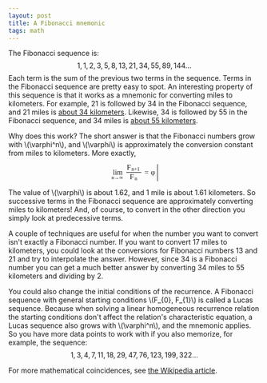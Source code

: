 ```yaml
---
layout: post
title: A Fibonacci mnemonic
tags: math
---
```


The Fibonacci sequence is:
$$1, 1, 2, 3, 5, 8, 13, 21, 34, 55, 89, 144...$$
Each term is the sum of the previous two terms in the sequence. Terms in the Fibonacci sequence are pretty easy to spot. An interesting property of this sequence is that it works as a mnemonic for converting miles to kilometers. For example, 21 is followed by 34 in the Fibonacci sequence, and 21 miles is [about 34 kilometers](https://encrypted.google.com/search?q=21+miles+to+kilometers). Likewise, 34 is followed by 55 in the Fibonacci sequence, and 34 miles is [about 55 kilometers](https://encrypted.google.com/search?q=34+miles+to+kilometers).

Why does this work? The short answer is that the Fibonacci numbers grow with \\(\varphi^n\\), and \\(\varphi\\) is approximately the conversion constant from miles to kilometers. More exactly,

<div id="MathOutput" class="output"><span class="MathJax_Preview"></span><div class="MathJax_Display" role="textbox" aria-readonly="true" style="text-align: center;"><span class="MathJax" id="MathJax-Element-2-Frame" style=""><nobr><span class="math" id="MathJax-Span-54" style="width: 6.493em; display: inline-block;"><span style="display: inline-block; position: relative; width: 6.253em; height: 0px; font-size: 104%;"><span style="position: absolute; clip: rect(1.085em 1000.003em 3.609em -0.538em); top: -2.581em; left: 0.003em;"><span class="mrow" id="MathJax-Span-55"><span class="mstyle" id="MathJax-Span-56"><span class="mrow" id="MathJax-Span-57"><span class="texatom" id="MathJax-Span-58"><span class="mrow" id="MathJax-Span-59"><span class="munderover" id="MathJax-Span-60"><span style="display: inline-block; position: relative; width: 1.686em; height: 0px;"><span style="position: absolute; clip: rect(1.746em 1000.003em 2.767em -0.538em); top: -2.581em; left: 0.183em;"><span class="mo" id="MathJax-Span-61" style="font-family: STIXGeneral-Regular;">lim</span><span style="display: inline-block; width: 0px; height: 2.587em;"></span></span><span style="position: absolute; clip: rect(1.806em 1000.003em 2.587em -0.538em); top: -1.62em; left: 0.003em;"><span class="texatom" id="MathJax-Span-62"><span class="mrow" id="MathJax-Span-63"><span class="mi" id="MathJax-Span-64" style="font-size: 70.7%; font-family: STIXGeneral-Italic;">n</span><span class="mo" id="MathJax-Span-65" style="font-size: 70.7%; font-family: STIXGeneral-Regular;">→</span><span class="mi" id="MathJax-Span-66" style="font-size: 70.7%; font-family: STIXGeneral-Regular;">∞</span></span></span><span style="display: inline-block; width: 0px; height: 2.287em;"></span></span></span></span><span class="mfrac" id="MathJax-Span-67" style="padding-left: 0.303em; padding-right: 0.123em;"><span style="display: inline-block; position: relative; width: 2.106em; height: 0px;"><span style="position: absolute; clip: rect(3.188em 1000.003em 4.39em -0.538em); top: -4.684em; left: 50%; margin-left: -0.959em;"><span class="msubsup" id="MathJax-Span-68"><span style="display: inline-block; position: relative; width: 1.986em; height: 0px;"><span style="position: absolute; clip: rect(1.746em 1000.003em 2.767em -0.538em); top: -2.581em; left: 0.003em;"><span class="mi" id="MathJax-Span-69" style="font-family: STIXGeneral-Italic;">F<span style="display: inline-block; overflow: hidden; height: 1px; width: 0.063em;"></span></span><span style="display: inline-block; width: 0px; height: 2.587em;"></span></span><span style="position: absolute; top: -2.16em; left: 0.664em;"><span class="texatom" id="MathJax-Span-70"><span class="mrow" id="MathJax-Span-71"><span class="mi" id="MathJax-Span-72" style="font-size: 70.7%; font-family: STIXGeneral-Italic;">n</span><span class="mo" id="MathJax-Span-73" style="font-size: 70.7%; font-family: STIXGeneral-Regular;">+</span><span class="mn" id="MathJax-Span-74" style="font-size: 70.7%; font-family: STIXGeneral-Regular;">1</span></span></span><span style="display: inline-block; width: 0px; height: 2.287em;"></span></span></span></span><span style="display: inline-block; width: 0px; height: 4.029em;"></span></span><span style="position: absolute; clip: rect(3.188em 1000.003em 4.39em -0.538em); top: -3.362em; left: 50%; margin-left: -0.538em;"><span class="msubsup" id="MathJax-Span-75"><span style="display: inline-block; position: relative; width: 1.145em; height: 0px;"><span style="position: absolute; clip: rect(1.746em 1000.003em 2.767em -0.538em); top: -2.581em; left: 0.003em;"><span class="mi" id="MathJax-Span-76" style="font-family: STIXGeneral-Italic;">F<span style="display: inline-block; overflow: hidden; height: 1px; width: 0.063em;"></span></span><span style="display: inline-block; width: 0px; height: 2.587em;"></span></span><span style="position: absolute; top: -2.16em; left: 0.664em;"><span class="mi" id="MathJax-Span-77" style="font-size: 70.7%; font-family: STIXGeneral-Italic;">n</span><span style="display: inline-block; width: 0px; height: 2.287em;"></span></span></span></span><span style="display: inline-block; width: 0px; height: 4.029em;"></span></span><span style="position: absolute; clip: rect(0.844em 1000.003em 1.265em -0.538em); top: -1.319em; left: 0.003em;"><span style="border-left-width: 2.106em; border-left-style: solid; display: inline-block; overflow: hidden; width: 0px; height: 1.25px; vertical-align: 0.003em;"></span><span style="display: inline-block; width: 0px; height: 1.085em;"></span></span></span></span><span class="mo" id="MathJax-Span-78" style="font-family: STIXGeneral-Regular; padding-left: 0.303em;">=</span><span class="mi" id="MathJax-Span-79" style="font-family: STIXGeneral-Italic; padding-left: 0.303em;">φ</span></span></span></span></span></span><span style="display: inline-block; width: 0px; height: 2.587em;"></span></span></span><span style="border-left-width: 0.003em; border-left-style: solid; display: inline-block; overflow: hidden; width: 0px; height: 2.378em; vertical-align: -0.934em;"></span></span></nobr></span></div></div>

The value of \\(\varphi\\) is about 1.62, and 1 mile is about 1.61 kilometers. So successive terms in the Fibonacci sequence are approximately converting miles to kilometers! And, of course, to convert in the other direction you simply look at predecessive terms.

A couple of techniques are useful for when the number you want to convert isn't exactly a Fibonacci number. If you want to convert 17 miles to kilometers, you could look at the conversions for Fibonacci numbers 13 and 21 and try to interpolate the answer. However, since 34 is a Fibonacci number you can get a much better answer by converting 34 miles to 55 kilometers and dividing by 2. 

You could also change the initial conditions of the recurrence. A Fibonacci sequence with general starting conditions \\(F_{0}, F_{1}\\) is called a Lucas sequence. Because when solving a linear homogeneous recurrence relation the starting conditions don't affect the relation's characteristic equation, a Lucas sequence also grows with \\(\varphi^n\\), and the mnemonic applies. So you have more data points to work with if you also memorize, for example, the sequence:
$$1, 3, 4, 7, 11, 18, 29, 47, 76, 123, 199, 322...$$

For more mathematical coincidences, see [the Wikipedia article](https://en.wikipedia.org/wiki/Mathematical_coincidence).